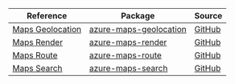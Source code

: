 | Reference | Package | Source |
|---|---|---|
|[Maps Geolocation](maps-geolocation-readme.md)|[azure-maps-geolocation](https://pypi.org/project/azure-maps-geolocation)|[GitHub](https://github.com/Azure/azure-sdk-for-python/blob/main/sdk/maps/azure-maps-geolocation)|
|[Maps Render](maps-render-readme.md)|[azure-maps-render](https://pypi.org/project/azure-maps-render)|[GitHub](https://github.com/Azure/azure-sdk-for-python/blob/main/sdk/maps/azure-maps-render)|
|[Maps Route](maps-route-readme.md)|[azure-maps-route](https://pypi.org/project/azure-maps-route)|[GitHub](https://github.com/Azure/azure-sdk-for-python/blob/main/sdk/maps/azure-maps-route)|
|[Maps Search](maps-search-readme.md)|[azure-maps-search](https://pypi.org/project/azure-maps-search)|[GitHub](https://github.com/Azure/azure-sdk-for-python/blob/main/sdk/maps/azure-maps-search)|
